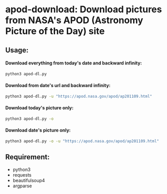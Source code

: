 # apod-download:  Download pictures from NASA's APOD (Astronomy Picture of the Day) site
## Usage:

#### Download everything from today's date and backward infinity:
```bash
python3 apod-dl.py 
```

#### Download from date's url and backward infinity:
```bash
python3 apod-dl.py -u "https://apod.nasa.gov/apod/ap201109.html"
```

#### Download today's picture only:
```bash
python3 apod-dl.py -o
```

#### Download date's picture only:
```bash
python3 apod-dl.py -o -u "https://apod.nasa.gov/apod/ap201109.html"
```

## Requirement:
- python3
- requests
- beautifulsoup4
- argparse

